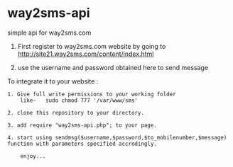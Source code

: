 way2sms-api
===========

simple api for way2sms.com

1. First register to way2sms.com website by going to http://site21.way2sms.com/content/index.html

2. use the username and password obtained here to send message

To integrate it to your website :

    1. Give full write permissions to your working folder
        like-   sudo chmod 777 '/var/www/sms'
        
    2. clone this repository to your directory.
    
    3. add require "way2sms-api.php"; to your page.
    
    4. start using sendmsg($username,$password,$to_mobilenumber,$message) function with parameters specified accrodingly.
        
        enjoy...
